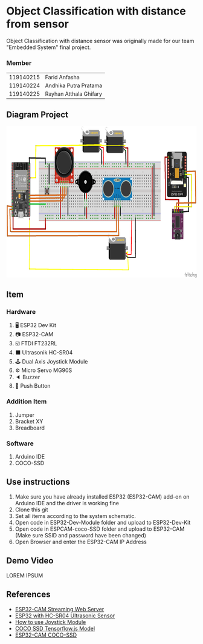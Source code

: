 # Object Classification with distance from sensor
Object Classification with distance sensor was originally made for our team "Embedded System" final project.

### Member
|||
|-|-|
|119140215|Farid Anfasha|
|119140224|Andhika Putra Pratama|
|119140225|Rayhan Atthala Ghifary|

## Diagram Project
<img src="Asset/Diagram-Project.png" height="400">

## Item
### Hardware
1. 🖥️ ESP32 Dev Kit
2. 📷 ESP32-CAM
3. :ballot_box_with_check: FTDI FT232RL
4. :black_large_square: Ultrasonik HC-SR04
5. :joystick: Dual Axis Joystick Module
6. :gear: Micro Servo MG90S
7. :speaker: Buzzer
8. :white_square_button: Push Button

### Addition Item
1. Jumper
2. Bracket XY
3. Breadboard

### Software
1. Arduino IDE
2. COCO-SSD

## Use instructions
1. Make sure you have already installed ESP32 (ESP32-CAM) add-on on Arduino IDE and the driver is working fine
2. Clone this git
3. Set all items according to the system schematic.
4. Open code in ESP32-Dev-Module folder and upload to ESP32-Dev-Kit
5. Open code in ESPCAM-coco-SSD folder and upload to ESP32-CAM (Make sure SSID and password have been changed)
6. Open Browser and enter the ESP32-CAM IP Address

## Demo Video
LOREM IPSUM

## References
* [ESP32-CAM Streaming Web Server](https://randomnerdtutorials.com/esp32-cam-video-streaming-face-recognition-arduino-ide)
* [ESP32 with HC-SR04 Ultrasonic Sensor ](https://randomnerdtutorials.com/esp32-hc-sr04-ultrasonic-arduino)
* [How to use Joystick Module](https://create.arduino.cc/projecthub/MisterBotBreak/how-to-use-a-joystick-with-serial-monitor-1f04f0)
* [COCO SSD Tensorflow.js Model](https://github.com/tensorflow/tfjs-models/tree/master/coco-ssd)
* [ESP32-CAM COCO-SSD](https://github.com/fustyles/Arduino/tree/master/ESP32-CAM_Tensorflow.js/ESP32-CAM_coco-ssd)
